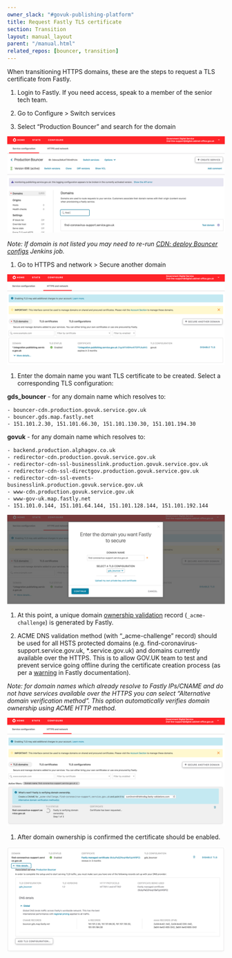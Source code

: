 ```yaml
---
owner_slack: "#govuk-publishing-platform"
title: Request Fastly TLS certificate
section: Transition
layout: manual_layout
parent: "/manual.html"
related_repos: [bouncer, transition]
---
```


When transitioning HTTPS domains, these are the steps to request a TLS
certificate from Fastly.

1. Login to Fastly. If you need access, speak to a member of the senior tech team.

1. Go to Configure > Switch services

1. Select “Production Bouncer” and search for the domain

![Photo of the step 1](images/fastly/1.png)

*Note: If domain is not listed you may need to re-run [CDN: deploy Bouncer configs](https://deploy.blue.production.govuk.digital/job/Bouncer_CDN/) Jenkins job.*

1. Go to HTTPS and network > Secure another domain

![Photo of the step 2](images/fastly/2.png)

1. Enter the domain name you want TLS certificate to be created. Select a corresponding TLS configuration:

**gds_bouncer** - for any domain name which resolves to:

```
- bouncer-cdn.production.govuk.service.gov.uk
- bouncer.gds.map.fastly.net
- 151.101.2.30, 151.101.66.30, 151.101.130.30, 151.101.194.30
```

**govuk** - for any domain name which resolves to:

```
- backend.production.alphagov.co.uk
- redirector-cdn.production.govuk.service.gov.uk
- redirector-cdn-ssl-businesslink.production.govuk.service.gov.uk
- redirector-cdn-ssl-directgov.production.govuk.service.gov.uk
- redirector-cdn-ssl-events-businesslink.production.govuk.service.gov.uk
- www-cdn.production.govuk.service.gov.uk
- www-gov-uk.map.fastly.net
- 151.101.0.144, 151.101.64.144, 151.101.128.144, 151.101.192.144
```

![Photo of the step 3](images/fastly/3.png)

1. At this point, a unique domain [ownership validation](https://docs.fastly.com/en/guides/serving-https-traffic-using-fastly-managed-certificates#verifying-domain-ownership) record (`_acme-challenge`) is generated by Fastly.

1. ACME DNS validation method (with “_acme-challenge” record) should be used for all HSTS protected domains (e.g. find-coronavirus-support.service.gov.uk, *.service.gov.uk) and domains currently available over the HTTPS. This is to allow GOV.UK team to test and prevent service going offline during the certificate creation process (as per a [warning](https://docs.fastly.com/en/guides/serving-https-traffic-using-fastly-managed-certificates#using-the-acme-http-challenge-to-verify-domain-ownership) in Fastly documentation).

*Note: for domain names which already resolve to Fastly IPs/CNAME and do not have services available over the HTTPS  you can select “Alternative domain verification method”. This option automatically verifies domain ownership using ACME HTTP method.*

![Photo of the step 4](images/fastly/4.png)

1. After domain ownership is confirmed the certificate should be enabled.

![Photo of the step 5](images/fastly/5.png)
